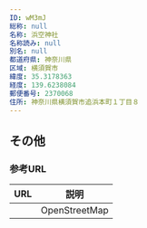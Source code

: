 ```yaml
---
ID: wM3mJ
総称: null
名称: 浜空神社
名称読み: null
別名: null
都道府県: 神奈川県
区域: 横須賀市
緯度: 35.3178363
経度: 139.6238084
郵便番号: 2370068
住所: 神奈川県横須賀市追浜本町１丁目８
---
```


## その他

### 参考URL

| URL | 説明          |
| --- | ------------- |
|     | OpenStreetMap |
